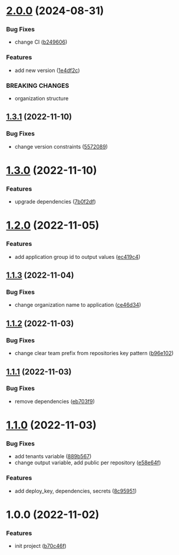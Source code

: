 # [2.0.0](https://github.com/cktf/terraform-gitlab-organization/compare/1.3.1...2.0.0) (2024-08-31)


### Bug Fixes

* change CI ([b249606](https://github.com/cktf/terraform-gitlab-organization/commit/b24960605fa3fc7be0a79f3aee1ef1b99afb47cc))


### Features

* add new version ([1e4df2c](https://github.com/cktf/terraform-gitlab-organization/commit/1e4df2ca2e5af55b55c59ee6819fe07a7238c725))


### BREAKING CHANGES

* organization structure

## [1.3.1](https://github.com/cktf/terraform-gitlab-application/compare/1.3.0...1.3.1) (2022-11-10)


### Bug Fixes

* change version constraints ([5572089](https://github.com/cktf/terraform-gitlab-application/commit/55720899d1e064c6375180d978735d4a5846b5b8))

# [1.3.0](https://github.com/cktf/terraform-gitlab-application/compare/1.2.0...1.3.0) (2022-11-10)


### Features

* upgrade dependencies ([7b0f2df](https://github.com/cktf/terraform-gitlab-application/commit/7b0f2df915a376a3951144dd9c4992cd7f21a5a9))

# [1.2.0](https://github.com/cktf/terraform-gitlab-application/compare/1.1.3...1.2.0) (2022-11-05)


### Features

* add application group id to output values ([ec419c4](https://github.com/cktf/terraform-gitlab-application/commit/ec419c4b21fc104d5c02a08739771db08d48d05b))

## [1.1.3](https://github.com/cktf/terraform-gitlab-application/compare/1.1.2...1.1.3) (2022-11-04)


### Bug Fixes

* change organization name to application ([ce46d34](https://github.com/cktf/terraform-gitlab-application/commit/ce46d34c4251f65d132c588a96aabdcb088acc06))

## [1.1.2](https://github.com/cktf/terraform-gitlab-application/compare/1.1.1...1.1.2) (2022-11-03)


### Bug Fixes

* change clear team prefix from repositories key pattern ([b96e102](https://github.com/cktf/terraform-gitlab-application/commit/b96e1023e92762e0fe01fb7f1b357990c26aebd5))

## [1.1.1](https://github.com/cktf/terraform-gitlab-application/compare/1.1.0...1.1.1) (2022-11-03)


### Bug Fixes

* remove dependencies ([eb703f9](https://github.com/cktf/terraform-gitlab-application/commit/eb703f97e337fb0512654bcc394a6c28da03693a))

# [1.1.0](https://github.com/cktf/terraform-gitlab-application/compare/1.0.0...1.1.0) (2022-11-03)


### Bug Fixes

* add tenants variable ([889b567](https://github.com/cktf/terraform-gitlab-application/commit/889b5674ea5438101686cab54f6d67f4dee6fde1))
* change output variable, add public per repository ([e58e64f](https://github.com/cktf/terraform-gitlab-application/commit/e58e64f1ad916646023ddcde6436eb4b3a1a2e72))


### Features

* add deploy_key, dependencies, secrets ([8c95951](https://github.com/cktf/terraform-gitlab-application/commit/8c95951e9642c1d353c8acce2504325e5a4d36c3))

# 1.0.0 (2022-11-02)


### Features

* init project ([b70c46f](https://github.com/cktf/terraform-gitlab-application/commit/b70c46f405eb8c1aef7fda6f7dd6e12383457948))

